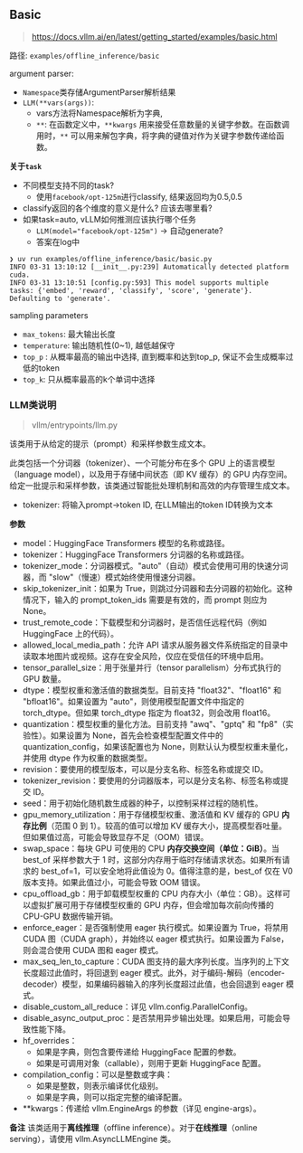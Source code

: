 ## Basic
> https://docs.vllm.ai/en/latest/getting_started/examples/basic.html

路径: `examples/offline_inference/basic`

argument parser: 
- `Namespace`类存储ArgumentParser解析结果
- `LLM(**vars(args))`: 
	- vars方法将Namespace解析为字典, 
	- `**`: 在函数定义中，`**kwargs` 用来接受任意数量的关键字参数。在函数调用时，`**` 可以用来解包字典，将字典的键值对作为关键字参数传递给函数。

**关于`task`**
- 不同模型支持不同的task? 
	- 使用`facebook/opt-125m`进行classify, 结果返回均为0.5,0.5
- classify返回的各个维度的意义是什么? 应该去哪里看?
- 如果task=auto, vLLM如何推测应该执行哪个任务
	- `LLM(model="facebook/opt-125m")` -> 自动generate?
	- 答案在log中
```shell
❯ uv run examples/offline_inference/basic/basic.py
INFO 03-31 13:10:12 [__init__.py:239] Automatically detected platform cuda.
INFO 03-31 13:10:51 [config.py:593] This model supports multiple tasks: {'embed', 'reward', 'classify', 'score', 'generate'}. Defaulting to 'generate'.
```

sampling parameters
- `max_tokens`: 最大输出长度
- `temperature`: 输出随机性(0~1), 越低越保守
- `top_p` : 从概率最高的输出中选择, 直到概率和达到top_p, 保证不会生成概率过低的token
- `top_k`: 只从概率最高的k个单词中选择

### LLM类说明
> vllm/entrypoints/llm.py

该类用于从给定的提示（prompt）和采样参数生成文本。

此类包括一个分词器（tokenizer）、一个可能分布在多个 GPU 上的语言模型（language model），以及用于存储中间状态（即 KV 缓存）的 GPU 内存空间。给定一批提示和采样参数，该类通过智能批处理机制和高效的内存管理生成文本。
- tokenizer: 将输入prompt->token ID, 在LLM输出的token ID转换为文本

**参数**

- model：HuggingFace Transformers 模型的名称或路径。
- tokenizer：HuggingFace Transformers 分词器的名称或路径。
- tokenizer_mode：分词器模式。"auto"（自动）模式会使用可用的快速分词器，而 "slow"（慢速）模式始终使用慢速分词器。
- skip_tokenizer_init：如果为 True，则跳过分词器和去分词器的初始化。这种情况下，输入的 prompt_token_ids 需要是有效的，而 prompt 则应为 None。
- trust_remote_code：下载模型和分词器时，是否信任远程代码（例如 HuggingFace 上的代码）。
- allowed_local_media_path：允许 API 请求从服务器文件系统指定的目录中读取本地图片或视频。这存在安全风险，仅应在受信任的环境中启用。
- tensor_parallel_size：用于张量并行（tensor parallelism）分布式执行的 GPU 数量。
- dtype：模型权重和激活值的数据类型。目前支持 "float32"、"float16" 和 "bfloat16"。如果设置为 "auto"，则使用模型配置文件中指定的 torch_dtype。但如果 torch_dtype 指定为 float32，则会改用 float16。
- quantization：模型权重的量化方法。目前支持 "awq"、"gptq" 和 "fp8"（实验性）。如果设置为 None，首先会检查模型配置文件中的 quantization_config，如果该配置也为 None，则默认认为模型权重未量化，并使用 dtype 作为权重的数据类型。
- revision：要使用的模型版本，可以是分支名称、标签名称或提交 ID。
- tokenizer_revision：要使用的分词器版本，可以是分支名称、标签名称或提交 ID。
- seed：用于初始化随机数生成器的种子，以控制采样过程的随机性。
- gpu_memory_utilization：用于存储模型权重、激活值和 KV 缓存的 GPU **内存比例**（范围 0 到 1）。较高的值可以增加 KV 缓存大小，提高模型吞吐量。但如果值过高，可能会导致显存不足（OOM）错误。
- swap_space：每块 GPU 可使用的 CPU **内存交换空间（单位：GiB）**。当 best_of 采样参数大于 1 时，这部分内存用于临时存储请求状态。如果所有请求的 best_of=1，可以安全地将此值设为 0。值得注意的是，best_of 仅在 V0 版本支持。如果此值过小，可能会导致 OOM 错误。
- cpu_offload_gb：用于卸载模型权重的 CPU 内存大小（单位：GB）。这样可以虚拟扩展可用于存储模型权重的 GPU 内存，但会增加每次前向传播的 CPU-GPU 数据传输开销。
- enforce_eager：是否强制使用 eager 执行模式。如果设置为 True，将禁用 CUDA 图（CUDA graph），并始终以 eager 模式执行。如果设置为 False，则会混合使用 CUDA 图和 eager 模式。
- max_seq_len_to_capture：CUDA 图支持的最大序列长度。当序列的上下文长度超过此值时，将回退到 eager 模式。此外，对于编码-解码（encoder-decoder）模型，如果编码器输入的序列长度超过此值，也会回退到 eager 模式。
- disable_custom_all_reduce：详见 vllm.config.ParallelConfig。
- disable_async_output_proc：是否禁用异步输出处理。如果启用，可能会导致性能下降。
- hf_overrides：
	- 如果是字典，则包含要传递给 HuggingFace 配置的参数。
	- 如果是可调用对象（callable），则用于更新 HuggingFace 配置。
- compilation_config：可以是整数或字典：
	- 如果是整数，则表示编译优化级别。
	- 如果是字典，则可以指定完整的编译配置。
- **kwargs：传递给 vllm.EngineArgs 的参数（详见 engine-args）。

**备注**
该类适用于**离线推理**（offline inference）。对于**在线推理**（online serving），请使用 vllm.AsyncLLMEngine 类。